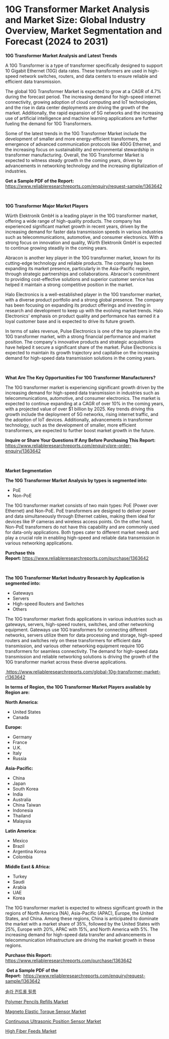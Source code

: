 <p><h1>10G Transformer Market Analysis and Market Size: Global Industry Overview, Market Segmentation and Forecast (2024 to 2031)</h1></p><p><strong>10G Transformer Market Analysis and Latest Trends</strong></p>
<p><p>A 10G Transformer is a type of transformer specifically designed to support 10 Gigabit Ethernet (10G) data rates. These transformers are used in high-speed network switches, routers, and data centers to ensure reliable and efficient data transmission.</p><p>The global 10G Transformer Market is expected to grow at a CAGR of 4.7% during the forecast period. The increasing demand for high-speed internet connectivity, growing adoption of cloud computing and IoT technologies, and the rise in data center deployments are driving the growth of the market. Additionally, the rapid expansion of 5G networks and the increasing use of artificial intelligence and machine learning applications are further fueling the demand for 10G Transformers.</p><p>Some of the latest trends in the 10G Transformer Market include the development of smaller and more energy-efficient transformers, the emergence of advanced communication protocols like 400G Ethernet, and the increasing focus on sustainability and environmental stewardship in transformer manufacturing. Overall, the 10G Transformer Market is expected to witness steady growth in the coming years, driven by advancements in networking technology and the increasing digitalization of industries.</p></p>
<p><strong>Get a Sample PDF of the Report:&nbsp;</strong> <a href="https://www.reliableresearchreports.com/enquiry/request-sample/1363642">https://www.reliableresearchreports.com/enquiry/request-sample/1363642</a></p>
<p>&nbsp;</p>
<p><strong>10G Transformer Major Market Players</strong></p>
<p><p>Würth Elektronik GmbH is a leading player in the 10G transformer market, offering a wide range of high-quality products. The company has experienced significant market growth in recent years, driven by the increasing demand for faster data transmission speeds in various industries such as telecommunications, automotive, and consumer electronics. With a strong focus on innovation and quality, Würth Elektronik GmbH is expected to continue growing steadily in the coming years.</p><p>Abracon is another key player in the 10G transformer market, known for its cutting-edge technology and reliable products. The company has been expanding its market presence, particularly in the Asia-Pacific region, through strategic partnerships and collaborations. Abracon's commitment to providing cost-effective solutions and superior customer service has helped it maintain a strong competitive position in the market.</p><p>Halo Electronics is a well-established player in the 10G transformer market, with a diverse product portfolio and a strong global presence. The company has been focusing on expanding its product offerings and investing in research and development to keep up with the evolving market trends. Halo Electronics' emphasis on product quality and performance has earned it a loyal customer base and is expected to drive its future growth.</p><p>In terms of sales revenue, Pulse Electronics is one of the top players in the 10G transformer market, with a strong financial performance and market position. The company's innovative products and strategic acquisitions have helped it secure a significant share of the market. Pulse Electronics is expected to maintain its growth trajectory and capitalise on the increasing demand for high-speed data transmission solutions in the coming years.</p></p>
<p>&nbsp;</p>
<p><strong>What Are The Key Opportunities For 10G Transformer Manufacturers?</strong></p>
<p><p>The 10G transformer market is experiencing significant growth driven by the increasing demand for high-speed data transmission in industries such as telecommunications, automotive, and consumer electronics. The market is expected to continue expanding at a CAGR of over 10% in the coming years, with a projected value of over $1 billion by 2025. Key trends driving this growth include the deployment of 5G networks, rising internet traffic, and the adoption of IoT devices. Additionally, advancements in transformer technology, such as the development of smaller, more efficient transformers, are expected to further boost market growth in the future.</p></p>
<p><strong>Inquire or Share Your Questions If Any Before Purchasing This Report:</strong> <a href="https://www.reliableresearchreports.com/enquiry/pre-order-enquiry/1363642">https://www.reliableresearchreports.com/enquiry/pre-order-enquiry/1363642</a></p>
<p>&nbsp;</p>
<p><strong>Market Segmentation</strong></p>
<p><strong>The 10G Transformer Market Analysis by types is segmented into:</strong></p>
<p><ul><li>PoE</li><li>Non-PoE</li></ul></p>
<p><p>The 10G transformer market consists of two main types: PoE (Power over Ethernet) and Non-PoE. PoE transformers are designed to deliver power and data simultaneously through Ethernet cables, making them ideal for devices like IP cameras and wireless access points. On the other hand, Non-PoE transformers do not have this capability and are commonly used for data-only applications. Both types cater to different market needs and play a crucial role in enabling high-speed and reliable data transmission in various networking applications.</p></p>
<p><strong>Purchase this Report:&nbsp;</strong><a href="https://www.reliableresearchreports.com/purchase/1363642">https://www.reliableresearchreports.com/purchase/1363642</a></p>
<p>&nbsp;</p>
<p><strong>The 10G Transformer Market Industry Research by Application is segmented into:</strong></p>
<p><ul><li>Gateways</li><li>Servers</li><li>High-speed Routers and Switches</li><li>Others</li></ul></p>
<p><p>The 10G transformer market finds applications in various industries such as gateways, servers, high-speed routers, switches, and other networking equipment. Gateways use 10G transformers for connecting different networks, servers utilize them for data processing and storage, high-speed routers and switches rely on these transformers for efficient data transmission, and various other networking equipment require 10G transformers for seamless connectivity. The demand for high-speed data transmission and reliable networking solutions is driving the growth of the 10G transformer market across these diverse applications.</p></p>
<p><a href="https://www.reliableresearchreports.com/global-10g-transformer-market-r1363642">&nbsp;https://www.reliableresearchreports.com/global-10g-transformer-market-r1363642</a></p>
<p><strong>In terms of Region, the 10G Transformer Market Players available by Region are:</strong></p>
<p>
    <p> <strong> North America: </strong>
        <ul>
            <li>United States</li>
            <li>Canada</li>
        </ul>
        </p> 
    <p> <strong> Europe: </strong>
        <ul>
            <li>Germany</li>
            <li>France</li>
            <li>U.K.</li>
            <li>Italy</li>
            <li>Russia</li>
        </ul>
        </p> 
    <p> <strong> Asia-Pacific: </strong>
        <ul>
            <li>China</li>
            <li>Japan</li>
            <li>South Korea</li>
            <li>India</li>
            <li>Australia</li>
            <li>China Taiwan</li>
            <li>Indonesia</li>
            <li>Thailand</li>
            <li>Malaysia</li>
        </ul>
        </p> 
    <p> <strong> Latin America: </strong>
        <ul>
            <li>Mexico</li>
            <li>Brazil</li>
            <li>Argentina Korea</li>
            <li>Colombia</li>
        </ul>
        </p> 
    <p> <strong> Middle East & Africa: </strong>
        <ul>
            <li>Turkey</li>
            <li>Saudi</li>
            <li>Arabia</li>
            <li>UAE</li>
            <li>Korea</li>
        </ul>
    </p>
    </p>
<p><p>The 10G transformer market is expected to witness significant growth in the regions of North America (NA), Asia-Pacific (APAC), Europe, the United States, and China. Among these regions, China is anticipated to dominate the market with a market share of 35%, followed by the United States with 25%, Europe with 20%, APAC with 15%, and North America with 5%. The increasing demand for high-speed data transfer and advancements in telecommunication infrastructure are driving the market growth in these regions.</p></p>
<p><strong>Purchase this Report: </strong><a href="https://www.reliableresearchreports.com/purchase/1363642">https://www.reliableresearchreports.com/purchase/1363642</a></p>
<p>&nbsp;<strong>Get a Sample PDF of the Report:&nbsp;&nbsp;</strong><a href="https://www.reliableresearchreports.com/enquiry/request-sample/1363642">https://www.reliableresearchreports.com/enquiry/request-sample/1363642</a></p>
<p><strong></strong></p>
<p><p><a href="https://medium.com/@gabrielblanda5656/%ED%83%9C%EC%96%91%EA%B4%91-%EC%A0%9C%EC%96%B4-%ED%95%84%EB%A6%84-%EC%8B%9C%EC%9E%A5-2024%EB%85%84%EB%B6%80%ED%84%B0-2031%EB%85%84%EA%B9%8C%EC%A7%80%EC%9D%98-%EC%82%B0%EC%97%85-%ED%8A%B8%EB%A0%8C%EB%93%9C%EC%99%80-%EC%98%88%EC%B8%A1-cc013df1f7b4">솔라 컨트롤 필름</a></p><p><a href="https://github.com/rahu1506/Market-Research-Report-List-5/blob/main/polymer-pencils-refills-market.md">Polymer Pencils Refills Market</a></p><p><a href="https://medium.com/@susanwest38/future-trends-in-global-magneto-elastic-torque-sensor-market-market-insights-and-analysis-from-496f6d35d35d">Magneto Elastic Torque Sensor Market</a></p><p><a href="https://medium.com/@barbarakbess8920/continuous-ultrasonic-position-sensor-market-trends-focusing-on-continuous-ultrasonic-position-9b171b48e19f">Continuous Ultrasonic Position Sensor Market</a></p><p><a href="https://issuu.com/reportprime-2/docs/high-fiber-feeds-market-size-2030.pptx">High Fiber Feeds Market</a></p></p>